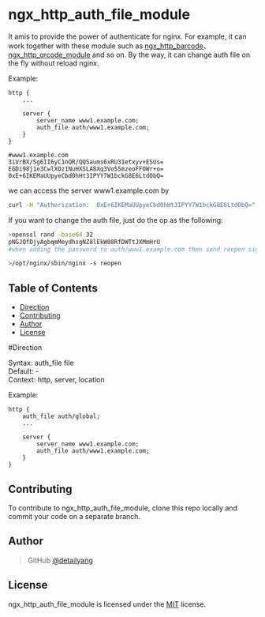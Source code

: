 # ngx_http_auth_file_module

It amis to provide the power of authenticate for nginx. For example, it can work together with these module such as [ngx_http_barcode](https://github.com/x-v8/ngx_http_barcode)、 [ngx_http_qrcode_module](https://github.com/x-v8/ngx_http_qrcode_module) and so on. By the way, it can change auth file on the fly without reload nginx.

Example:
````
http {
    ...

    server {
        server_name www1.example.com;
        auth_file auth/www1.example.com;
    }
}

#www1.example.com
3iVrBX/Sg6II6yC1nQR/QQSaums6xRU31etxyv+ESUs=
EGDi98j1e3CwlXOz1NuHXSLA8Xq3Vo55mzeoFFOWr+o=
0xE+6IKEMaUUpyeCbd0hHt3IPYY7W1bckG8E6LtdObQ=
````

we can access the server www1.example.com by 
````bash
curl -H "Authorization:  0xE+6IKEMaUUpyeCbd0hHt3IPYY7W1bckG8E6LtdObQ=" http://www1.example.com 
````
If you want to change the auth file, just do the op as the following:
````bash
>openssl rand -base64 32
pNGJQfDjyAgbqmMeydhsgNZ8lEkW88RfDWTtJXMmHrU
#when adding the password to auth/www1.example.com then send reopen signal to nginx

>/opt/nginx/sbin/nginx -s reopen
````

Table of Contents
-----------------
* [Direction](#direction)
* [Contributing](#contributing)
* [Author](#author)
* [License](#license)


#Direction

Syntax:	auth_file file             
Default:	-           
Context:	http, server, location            

Example:
````
http {
    auth_file auth/global;
    ...

    server {
        server_name www1.example.com;
        auth_file auth/www1.example.com;
    }
}
````


Contributing
------------

To contribute to ngx_http_auth_file_module, clone this repo locally and commit your code on a separate branch.


Author
------

> GitHub [@detailyang](https://github.com/detailyang)


License
-------
ngx_http_auth_file_module is licensed under the [MIT] license.

[MIT]: https://github.com/detailyang/ybw/blob/master/licenses/MIT
